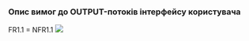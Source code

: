 ### Опис вимог до OUTPUT-потоків інтерфейсу користувача
FR1.1 = NFR1.1
![](https://user-images.githubusercontent.com/79440042/191929555-35b679f6-ca9e-4eaa-8afa-38249acdd216.png)
